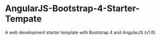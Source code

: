 # AngularJS-Bootstrap-4-Starter-Tempate
A web development starter template with Bootstrap 4 and AngularJS (v1.6)
